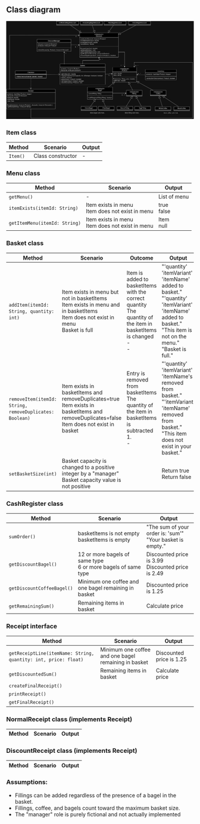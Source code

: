 ## Class diagram
![](./class_diagram.jpg)



### Item class
| Method   | Scenario          | Output |
|----------|-------------------|--------|
| `Item()` | Class constructor | -      |


### Menu class
| Method                        | Scenario                                            | Output         |
|-------------------------------|-----------------------------------------------------|----------------|
| `getMenu()`                   | -                                                   | List of menu   |
| `itemExists(itemId: String)`  | Item exists in menu<br/>Item does not exist in menu | true<br/>false |
| `getItemMenu(itemId: String)` | Item exists in menu<br/>Item does not exist in menu | Item<br/>null  |


### Basket class
| Method                                                  | Scenario                                                                                                                                         | Outcome                                                                                                                    | Output                                                                                                                                                                      |
|---------------------------------------------------------|--------------------------------------------------------------------------------------------------------------------------------------------------|----------------------------------------------------------------------------------------------------------------------------|-----------------------------------------------------------------------------------------------------------------------------------------------------------------------------|
| `addItem(itemId: String, quantity: int)`                | Item exists in menu but not in basketItems<br/>Item exists in menu and in basketItems<br/>Item does not exist in menu<br/>Basket is full         | Item is added to basketItems with the correct quantity<br/>The quantity of the item in basketItems is changed<br/>- <br/>- | "'quantity' 'itemVariant' 'itemName' added to basket."<br/>"'quantity' 'itemVariant' 'itemName' added to basket."<br/>"This item is not on the menu."<br/>"Basket is full." |
| `removeItem(itemId: String, removeDuplicates: Boolean)` | Item exists in basketItems and removeDuplicates=true<br/>Item exists in basketItems and removeDuplicates=false<br/>Item does not exist in basket | Entry is removed from basketItems<br/>The quantity of the item in basketItems is subtracted 1.<br/>-                       | "'quantity' 'itemVariant' 'itemName's removed from basket."<br/>"'itemVariant' 'itemName' removed from basket."<br/>"This item does not exist in your basket."              |
| `setBasketSize(int)`                                    | Basket capacity is changed to a positive integer by a "manager"<br/>Basket capacity value is not positive                                        |                                                                                                                            | Return true<br/>Return false                                                                                                                                                |


### CashRegister class
| Method                     | Scenario                                                         | Output                                                        |
|----------------------------|------------------------------------------------------------------|---------------------------------------------------------------|
| `sumOrder()`               | basketItems is not empty<br/>basketItems is empty                | "The sum of your order is: 'sum'"<br/>"Your basket is empty." |
| `getDiscountBagel()`       | 12 or more bagels of same type<br/>6 or more bagels of same type | Discounted price is 3.99<br/>Discounted price is 2.49         |
| `getDiscountCoffeeBagel()` | Minimum one coffee and one bagel remaining in basket             | Discounted price is 1.25                                      |
| `getRemainingSum()`        | Remaining items in basket                                        | Calculate price                                               |


### Receipt interface
| Method                                                          | Scenario                                             | Output                   |
|-----------------------------------------------------------------|------------------------------------------------------|--------------------------|
| `getReceiptLine(itemName: String, quantity: int, price: float)` | Minimum one coffee and one bagel remaining in basket | Discounted price is 1.25 |
| `getDiscountedSum()`                                            | Remaining items in basket                            | Calculate price          |
| `createFinalReceipt()`                                          |                                                      |                          |
| `printReceipt()`                                                |                                                      |                          |
| `getFinalReceipt()`                                             |                                                      |                          |


### NormalReceipt class (implements Receipt)
| Method                                                          | Scenario                                                         | Output                                                        |
|-----------------------------------------------------------------|------------------------------------------------------------------|---------------------------------------------------------------|


### DiscountReceipt class (implements Receipt)
| Method                                                          | Scenario                                                         | Output                                                        |
|-----------------------------------------------------------------|------------------------------------------------------------------|---------------------------------------------------------------|



### Assumptions:

- Fillings can be added regardless of the presence of a bagel in the basket.
- Fillings, coffee, and bagels count toward the maximum basket size.
- The "manager" role is purely fictional and not actually implemented